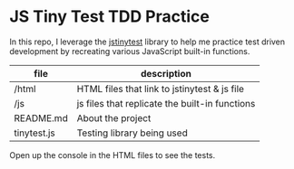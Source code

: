 # JS Tiny Test TDD Practice

In this repo, I leverage the [jstinytest](https://github.com/joewalnes/jstinytest) library to help me practice test driven development by recreating various JavaScript built-in functions.

| file | description |
| --- | --- |
| /html | HTML files that link to jstinytest & js file |
| /js | js files that replicate the built-in functions |
| README.md | About the project |
| tinytest.js | Testing library being used |

Open up the console in the HTML files to see the tests.
